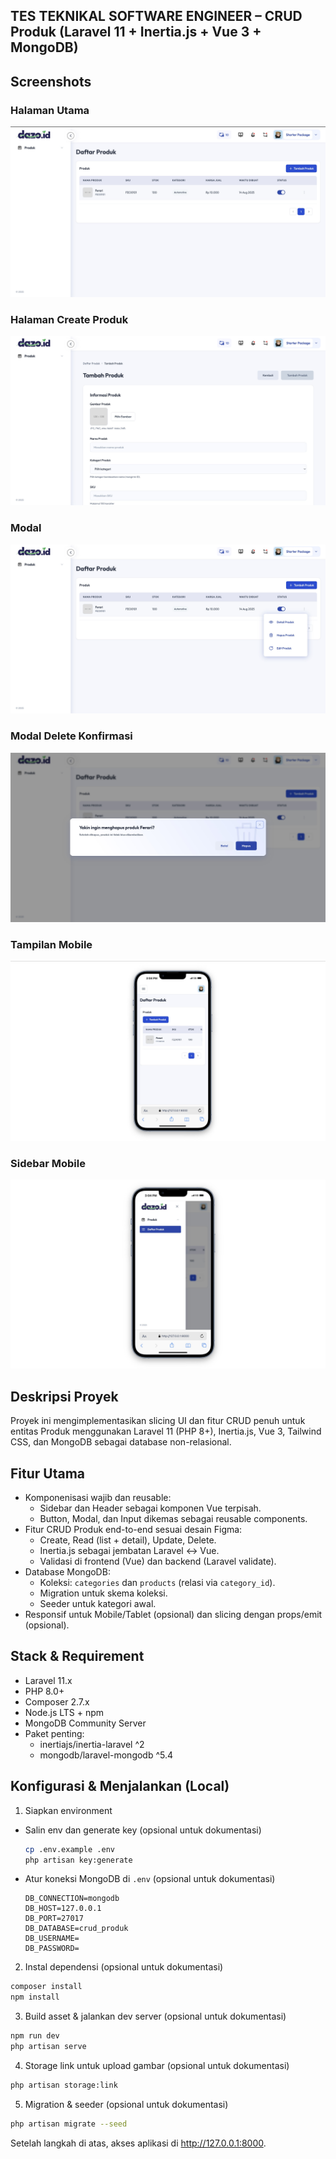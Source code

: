 ## TES TEKNIKAL SOFTWARE ENGINEER – CRUD Produk (Laravel 11 + Inertia.js + Vue 3 + MongoDB)

## Screenshots

### Halaman Utama

![Index](public/doc/index.jpeg)

### Halaman Create Produk

![Create Product](public/doc/create.jpeg)

### Modal

![Modal](public/doc/modal.jpeg)

### Modal Delete Konfirmasi

![Modal Delete](public/doc/modal_delete.jpeg)

### Tampilan Mobile

![Mobile View](public/doc/mobile.jpeg)

### Sidebar Mobile

![Mobile View](public/doc/sidebar_mobile.jpeg)

## Deskripsi Proyek

Proyek ini mengimplementasikan slicing UI dan fitur CRUD penuh untuk entitas Produk menggunakan Laravel 11 (PHP 8+), Inertia.js, Vue 3, Tailwind CSS, dan MongoDB sebagai database non-relasional.

## Fitur Utama

-   Komponenisasi wajib dan reusable:
    -   Sidebar dan Header sebagai komponen Vue terpisah.
    -   Button, Modal, dan Input dikemas sebagai reusable components.
-   Fitur CRUD Produk end-to-end sesuai desain Figma:
    -   Create, Read (list + detail), Update, Delete.
    -   Inertia.js sebagai jembatan Laravel ↔ Vue.
    -   Validasi di frontend (Vue) dan backend (Laravel validate).
-   Database MongoDB:
    -   Koleksi: `categories` dan `products` (relasi via `category_id`).
    -   Migration untuk skema koleksi.
    -   Seeder untuk kategori awal.
-   Responsif untuk Mobile/Tablet (opsional) dan slicing dengan props/emit (opsional).

## Stack & Requirement

-   Laravel 11.x
-   PHP 8.0+
-   Composer 2.7.x
-   Node.js LTS + npm
-   MongoDB Community Server
-   Paket penting:
    -   inertiajs/inertia-laravel ^2
    -   mongodb/laravel-mongodb ^5.4

## Konfigurasi & Menjalankan (Local)

1. Siapkan environment

-   Salin env dan generate key (opsional untuk dokumentasi)

    ```bash
    cp .env.example .env
    php artisan key:generate
    ```

-   Atur koneksi MongoDB di `.env` (opsional untuk dokumentasi)
    ```env
    DB_CONNECTION=mongodb
    DB_HOST=127.0.0.1
    DB_PORT=27017
    DB_DATABASE=crud_produk
    DB_USERNAME=
    DB_PASSWORD=
    ```

2. Instal dependensi (opsional untuk dokumentasi)

```bash
composer install
npm install
```

3. Build asset & jalankan dev server (opsional untuk dokumentasi)

```bash
npm run dev
php artisan serve
```

4. Storage link untuk upload gambar (opsional untuk dokumentasi)

```bash
php artisan storage:link
```

5. Migration & seeder (opsional untuk dokumentasi)

```bash
php artisan migrate --seed
```

Setelah langkah di atas, akses aplikasi di http://127.0.0.1:8000.
